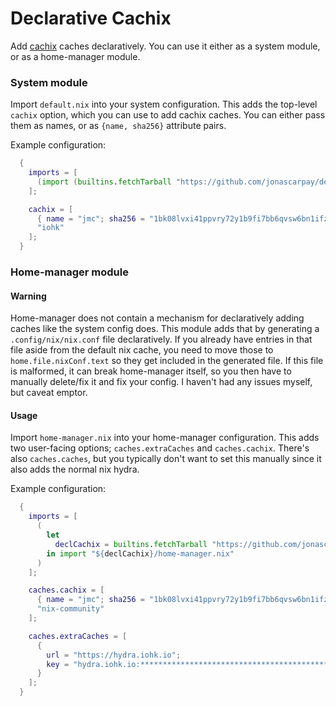 # Declarative Cachix

Add [cachix](https://cachix.org/) caches declaratively.
You can use it either as a system module, or as a home-manager module.

### System module

Import `default.nix` into your system configuration.
This adds the top-level `cachix` option, which you can use to add cachix caches.
You can either pass them as names, or as `{name, sha256}` attribute pairs.

Example configuration:
```nix
  {
    imports = [
      (import (builtins.fetchTarball "https://github.com/jonascarpay/declarative-cachix/archive/2d37297b3aa1281193b1a3ca208c77467772cf5c.tar.gz"))
    ];

    cachix = [
      { name = "jmc"; sha256 = "1bk08lvxi41ppvry72y1b9fi7bb6qvsw6bn1ifzsn46s3j0idq0a"; }
      "iohk"
    ];
  }
```

### Home-manager module

#### Warning
Home-manager does not contain a mechanism for declaratively adding caches like the system config does.
This module adds that by generating a `.config/nix/nix.conf` file declaratively.
If you already have entries in that file aside from the default nix cache, you need to move those to `home.file.nixConf.text` so they get included in the generated file.
If this file is malformed, it can break home-manager itself, so you then have to manually delete/fix it and fix your config.
I haven't had any issues myself, but caveat emptor.

#### Usage

Import `home-manager.nix` into your home-manager configuration.
This adds two user-facing options; `caches.extraCaches` and `caches.cachix`.
There's also `caches.caches`, but you typically don't want to set this manually since it also adds the normal nix hydra.

Example configuration:
```nix
  {
    imports = [
      (
        let
          declCachix = builtins.fetchTarball "https://github.com/jonascarpay/declarative-cachix/archive/2d37297b3aa1281193b1a3ca208c77467772cf5c.tar.gz";
        in import "${declCachix}/home-manager.nix"
      )
    ];

    caches.cachix = [
      { name = "jmc"; sha256 = "1bk08lvxi41ppvry72y1b9fi7bb6qvsw6bn1ifzsn46s3j0idq0a"; }
      "nix-community"
    ];

    caches.extraCaches = [
      {
        url = "https://hydra.iohk.io";
        key = "hydra.iohk.io:********************************************";
      }
    ];
  }
```
